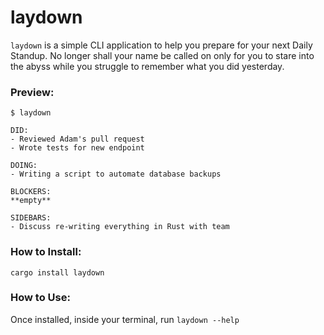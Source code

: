 # laydown

`laydown` is a simple CLI application to help you prepare for your next Daily Standup. No longer shall your name be called on only for you to stare into the abyss while you struggle to remember what you did yesterday.

### Preview:
```
$ laydown

DID:
- Reviewed Adam's pull request
- Wrote tests for new endpoint

DOING:
- Writing a script to automate database backups

BLOCKERS:
**empty**

SIDEBARS:
- Discuss re-writing everything in Rust with team
```

### How to Install:
```
cargo install laydown
```

### How to Use:
Once installed, inside your terminal, run `laydown --help`

